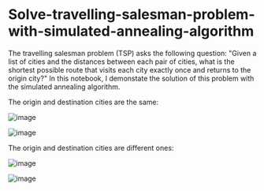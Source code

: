 # Solve-travelling-salesman-problem-with-simulated-annealing-algorithm

The travelling salesman problem (TSP) asks the following question: "Given a list of cities and the distances between each pair of cities, what is the shortest possible route that visits each city exactly once and returns to the origin city?" In this notebook, I demonstate the solution of this problem with the simulated annealing algorithm.

The origin and destination cities are the same:

![image](https://github.com/hanfei1986/Solve-travelling-salesman-problem-with-simulated-annealing-algorithm/assets/59255164/47576d1c-9d9a-497a-8d96-56203506206a)

![image](https://github.com/hanfei1986/Solve-travelling-salesman-problem-with-simulated-annealing-algorithm/assets/59255164/513280dc-ccbc-4ea1-9fee-155bbe98cac1)

The origin and destination cities are different ones:

![image](https://github.com/hanfei1986/Solve-travelling-salesman-problem-with-simulated-annealing-algorithm/assets/59255164/05b34b0a-c391-4417-82c2-6b2c48a31d41)

![image](https://github.com/hanfei1986/Solve-travelling-salesman-problem-with-simulated-annealing-algorithm/assets/59255164/7e08d945-b6e3-44c7-9dfd-976d1fdd41ea)
